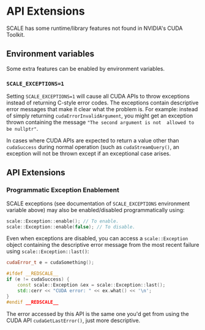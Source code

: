# API Extensions

SCALE has some runtime/library features not found in NVIDIA's CUDA Toolkit.

## Environment variables

Some extra features can be enabled by environment variables.

### `SCALE_EXCEPTIONS=1`

Setting `SCALE_EXCEPTIONS=1` will cause all CUDA APIs to throw 
exceptions instead of returning C-style error codes. The exceptions contain 
descriptive error messages that make it clear what the problem is. For 
example: instead of simply returning `cudaErrorInvalidArgument`, you might 
get an exception thrown containing the message `"The second argument is not 
allowed to be nullptr"`.

In cases where CUDA APIs are expected to return a value other than 
`cudaSuccess` during normal operation (such as `cudaStreamQuery()`, an 
exception will not be thrown except if an exceptional case arises.

## API Extensions

### Programmatic Exception Enablement

SCALE exceptions (see documentation of `SCALE_EXCEPTIONS` environment 
variable above) may also be enabled/disabled programmatically using:

```c++
scale::Exception::enable(); // To enable.
scale::Exception::enable(false); // To disable.
```

Even when exceptions are disabled, you can access a `scale::Exception` object
containing the descriptive error message from the most recent failure using
`scale::Exception::last()`:

```c++
cudaError_t e = cudaSomething();

#ifdef __REDSCALE__
if (e != cudaSuccess) {
    const scale::Exception &ex = scale::Exception::last();
    std::cerr << "CUDA error: " << ex.what() << '\n';
}
#endif __REDSCALE__
```

The error accessed by this API is the same one you'd get from using the CUDA
API `cudaGetLastError()`, just more descriptive.
